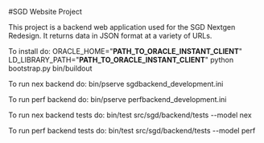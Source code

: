 #SGD Website Project

This project is a backend web application used for the SGD Nextgen Redesign. It returns data in JSON format at a
variety of URLs.

To install do:
    ORACLE_HOME="__PATH_TO_ORACLE_INSTANT_CLIENT__" LD_LIBRARY_PATH="__PATH_TO_ORACLE_INSTANT_CLIENT__" python bootstrap.py
    bin/buildout

To run nex backend do:
    bin/pserve sgdbackend_development.ini

To run perf backend do:
    bin/pserve perfbackend_development.ini

To run nex backend tests do:
    bin/test src/sgd/backend/tests --model nex

To run perf backend tests do:
    bin/test src/sgd/backend/tests --model perf
